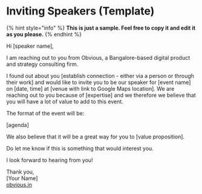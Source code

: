 # Inviting Speakers \(Template\)

{% hint style="info" %}
**This is just a sample. Feel free to copy it and edit it as you please.** 
{% endhint %}

Hi \[speaker name\],

I am reaching out to you from Obvious, a Bangalore-based digital product and strategy consulting firm. 

I found out about you \[establish connection - either via a person or through their work\] and would like to invite you to be our speaker for  \[event name\] on \[date, time\] at \[venue with link to Google Maps location\]. We are reaching out to you because of \[expertise\] and we therefore we believe that you will have a lot of value to add to this event. 

The format of the event will be:

\[agenda\]

We also believe that it will be a great way for you to \[value proposition\]. 

Do let me know if this is something that would interest you.

I look forward to hearing from you!

Thank you,  
\[Your Name\]  
[obvious.in ](http://obvious.in/)

